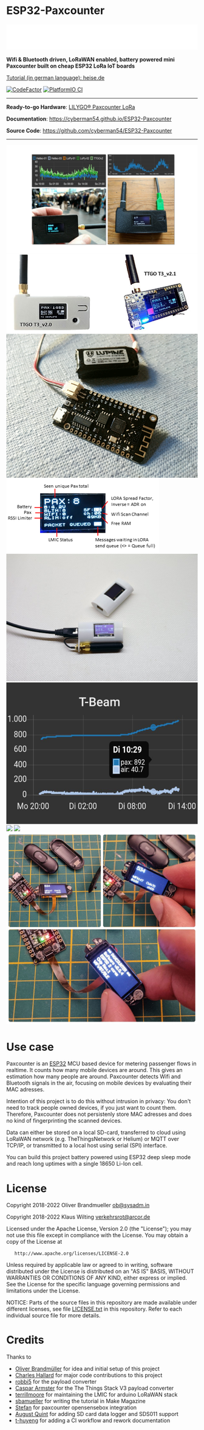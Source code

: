 # ESP32-Paxcounter
![logo](docs/assets/paxcounter_logo_white.png)

**Wifi & Bluetooth driven, LoRaWAN enabled, battery powered mini Paxcounter built on cheap ESP32 LoRa IoT boards**

[Tutorial (in german language): heise.de](https://www.heise.de/select/make/2019/1/1551099236518668)

[![CodeFactor](https://www.codefactor.io/repository/github/cyberman54/esp32-paxcounter/badge)](https://www.codefactor.io/repository/github/cyberman54/esp32-paxcounter)
[![PlatformIO CI](https://github.com/cyberman54/ESP32-Paxcounter/actions/workflows/build.yml/badge.svg?event=push)](https://github.com/cyberman54/ESP32-Paxcounter/actions/workflows/build.yml)

---

**Ready-to-go Hardware**: <a href="https://de.aliexpress.com/item/32915894264.html" target="_blank">LILYGO® Paxcounter LoRa</a>

**Documentation**: <a href="https://cyberman54.github.io/ESP32-Paxcounter" target="_blank">https://cyberman54.github.io/ESP32-Paxcounter</a>

**Source Code**: <a href="https://github.com/cyberman54/ESP32-Paxcounter" target="_blank">https://github.com/cyberman54/ESP32-Paxcounter</a>

---

<img src="docs/img/Paxcounter-title.jpg">
<img src="docs/img/Paxcounter-ttgo.jpg">
<img src="docs/img/Paxcounter-lolin.gif">
<img src="docs/img/Paxcounter-Screen.png">
<img src="docs/img/TTGO-case.jpg">
<img src="docs/img/TTGO-curves.jpg">
<img src="docs/img/Paxcounter-LEDmatrix.jpg">
<img src="docs/img/Paxcounter-Clock2.png">
<img src="docs/img/Paxcounter-ttgo-twristband.jpg">

# Use case

Paxcounter is an [ESP32](https://www.espressif.com/en/products/socs/esp32) MCU based device for metering passenger flows in realtime. It counts how many mobile devices are around. This gives an estimation how many people are around. Paxcounter detects Wifi and Bluetooth signals in the air, focusing on mobile devices by evaluating their MAC adresses.

Intention of this project is to do this without intrusion in privacy: You don't need to track people owned devices, if you just want to count them. Therefore, Paxcounter does not persistenly store MAC adresses and does no kind of fingerprinting the scanned devices.

Data can either be stored on a local SD-card, transferred to cloud using LoRaWAN network (e.g. TheThingsNetwork or Helium) or MQTT over TCP/IP, or transmitted to a local host using serial (SPI) interface.

You can build this project battery powered using ESP32 deep sleep mode and reach long uptimes with a single 18650 Li-Ion cell.

# License

Copyright 2018-2022 Oliver Brandmueller <ob@sysadm.in>

Copyright 2018-2022 Klaus Wilting <verkehrsrot@arcor.de>

   Licensed under the Apache License, Version 2.0 (the "License");
   you may not use this file except in compliance with the License.
   You may obtain a copy of the License at

       http://www.apache.org/licenses/LICENSE-2.0

   Unless required by applicable law or agreed to in writing, software
   distributed under the License is distributed on an "AS IS" BASIS,
   WITHOUT WARRANTIES OR CONDITIONS OF ANY KIND, either express or implied.
   See the License for the specific language governing permissions and
   limitations under the License.

NOTICE:
Parts of the source files in this repository are made available under different licenses,
see file <A HREF="https://github.com/cyberman54/ESP32-Paxcounter/blob/master/LICENSE">LICENSE.txt</A> in this repository. Refer to each individual source file for more details.

# Credits

Thanks to
- [Oliver Brandmüller](https://github.com/spmrider) for idea and initial setup of this project
- [Charles Hallard](https://github.com/hallard) for major code contributions to this project
- [robbi5](https://github.com/robbi5) for the payload converter
- [Caspar Armster](https://www.dasdigidings.de/) for the The Things Stack V3 payload converter
- [terrillmoore](https://github.com/mcci-catena) for maintaining the LMIC for arduino LoRaWAN stack
- [sbamueller](https://github.com/sbamueller) for writing the tutorial in Make Magazine
- [Stefan](https://github.com/nerdyscout) for paxcounter opensensebox integration
- [August Quint](https://github.com/AugustQu) for adding SD card data logger and SDS011 support
- [t-huyeng](https://github.com/t-huyeng) for adding a CI workflow and rework documentation
